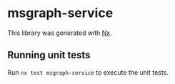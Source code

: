 # msgraph-service

This library was generated with [Nx](https://nx.dev).

## Running unit tests

Run `nx test msgraph-service` to execute the unit tests.
